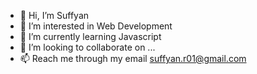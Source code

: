 - 👋 Hi, I’m Suffyan
- 👀 I’m interested in Web Development
- 🌱 I’m currently learning Javascript
- 💞️ I’m looking to collaborate on ...
- 📫 Reach me through my email suffyan.r01@gmail.com

<!---
Suffyan101/Suffyan101 is a ✨ special ✨ repository because its `README.md` (this file) appears on your GitHub profile.
You can click the Preview link to take a look at your changes.
--->
